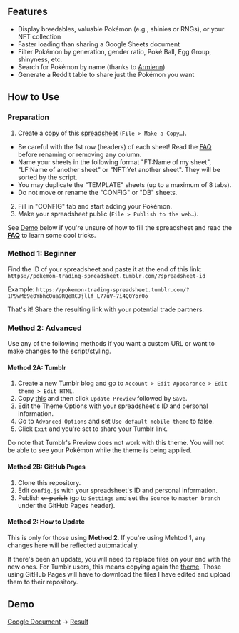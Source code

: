 ## Features

* Display breedables, valuable Pokémon (e.g., shinies or RNGs), or your NFT collection
* Faster loading than sharing a Google Sheets document
* Filter Pokémon by generation, gender ratio, Poké Ball, Egg Group, shinyness, etc.
* Search for Pokémon by name (thanks to [Armienn](https://github.com/Armienn))
* Generate a Reddit table to share just the Pokémon you want

## How to Use

### Preparation

1. Create a copy of this [spreadsheet](https://docs.google.com/spreadsheets/d/1djWEDpw4w0aLrurcnxkLupkzfB1Gw0_SHB8zZWY3Sts/edit?usp=sharing) (`File > Make a Copy…`).
  * Be careful with the 1st row (headers) of each sheet! Read the [FAQ](https://github.com/richi3f/pokemon-trading-spreadsheet/blob/master/FAQ.md#faq) before renaming or removing any column.
  * Name your sheets in the following format "FT:Name of my sheet", "LF:Name of another sheet" or "NFT:Yet another sheet". They will be sorted by the script.
  * You may duplicate the "TEMPLATE" sheets (up to a maximum of 8 tabs).
  * Do not move or rename the "CONFIG" or "DB" sheets.
2. Fill in "CONFIG" tab and start adding your Pokémon.
3. Make your spreadsheet public (`File > Publish to the web…`).

See [Demo](#demo) below if you're unsure of how to fill the spreadsheet and read the [**FAQ**](https://github.com/richi3f/pokemon-trading-spreadsheet/blob/master/FAQ.md#faq) to learn some cool tricks.

### Method 1: Beginner

Find the ID of your spreadsheet and paste it at the end of this link: `https://pokemon-trading-spreadsheet.tumblr.com/?spreadsheet-id`

Example: `https://pokemon-trading-spreadsheet.tumblr.com/?1P9wMb9e0YbhcOua9RQeRCJjllf_L77uV-7i4Q0Yor0o`

That's it! Share the resulting link with your potential trade partners.

### Method 2: Advanced

Use any of the following methods if you want a custom URL or want to make changes to the script/styling.

#### Method 2A: Tumblr

1. Create a new Tumblr blog and go to `Account > Edit Appearance > Edit theme > Edit HTML`.
2. Copy [this](https://raw.githubusercontent.com/richi3f/pokemon-trading-spreadsheet/master/tumblr_theme.html) and then click `Update Preview` followed by `Save`.
3. Edit the Theme Options with your spreadsheet's ID and personal information.
4. Go to `Advanced Options` and set `Use default mobile theme` to false.
5. Click `Exit` and you're set to share your Tumblr link.

Do note that Tumblr's Preview does not work with this theme. You will not be able to see your Pokémon while the theme is being applied.

#### Method 2B: GitHub Pages

1. Clone this repository.
2. Edit `config.js` with your spreadsheet's ID and personal information.
3. Publish ~~or perish~~ (go to `Settings` and set the `Source` to `master branch` under the GitHub Pages header).

#### Method 2: How to Update

This is only for those using **Method 2**. If you're using Mehtod 1, any changes here will be reflected automatically.

If there's been an update, you will need to replace files on your end with the new ones. For Tumblr users, this means copying again the [theme](https://raw.githubusercontent.com/richi3f/pokemon-trading-spreadsheet/master/tumblr_theme.html). Those using GitHub Pages will have to download the files I have edited and upload them to their repository.

## Demo

[Google Document](https://docs.google.com/spreadsheets/d/1P9wMb9e0YbhcOua9RQeRCJjllf_L77uV-7i4Q0Yor0o/edit?usp=sharing) → [Result](https://richi3f.github.io/pokemon-trading-spreadsheet/)
